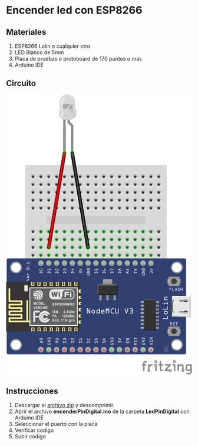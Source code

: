 # Encender led con ESP8266

## Materiales
 1. ESP8266 Lolin o cualquier otro
 2. LED Blanco de 5mm 
 3. Placa de pruebas o protoboard de 170 puntos o mas
 4. Arduino IDE 

## Circuito
![Sketch](https://github.com/oscargutierrezvargas1994/LedPinDigital/blob/main/Untitled%20Sketch%202_bb.png)

## Instrucciones
1. Descargar el [archivo zip](https://github.com/oscargutierrezvargas1994/LedPinDigital/archive/refs/heads/main.zip) y descomprimir. 
2. Abrir el archivo __encenderPinDigital.ino__  de la carpeta **LedPinDigital** con Arduino IDE
3. Seleccionar el puerto con la placa
4. Verificar codigo
5. Subir codigo



